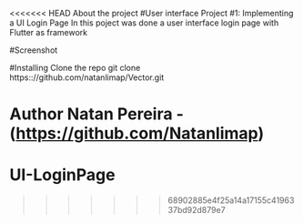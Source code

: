 <<<<<<< HEAD
About the project
#User interface Project #1: Implementing a UI Login Page
In this poject was done a user interface login page with Flutter as framework

#Screenshot

#Installing
Clone the repo
git clone https:://github.com/natanlimap/Vector.git

Author
Natan Pereira - (https://github.com/Natanlimap)
=======
# UI-LoginPage
>>>>>>> 68902885e4f25a14a17155c4196337bd92d879e7
